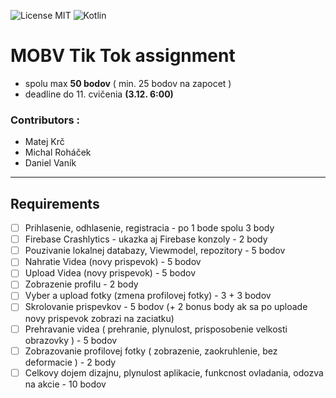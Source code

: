 ![License MIT](https://img.shields.io/badge/License-MIT-green)
![Kotlin](https://img.shields.io/badge/Kotlin-1.4.10-blue)
# MOBV Tik Tok assignment
- spolu max **50 bodov** ( min. 25 bodov na zapocet )
- deadline do 11. cvičenia **(3.12. 6:00)**

### Contributors :
- Matej Krč
- Michal Roháček
- Daniel Vaník

---

## Requirements
- [ ] Prihlasenie, odhlasenie, registracia - po 1 bode spolu 3 body
- [ ] Firebase Crashlytics - ukazka aj Firebase konzoly - 2 body
- [ ] Pouzivanie lokalnej databazy, Viewmodel, repozitory - 5 bodov
- [ ] Nahratie Videa (novy prispevok) - 5 bodov
- [ ] Upload Videa (novy prispevok) - 5 bodov
- [ ] Zobrazenie profilu - 2 body
- [ ] Vyber a upload fotky (zmena profilovej fotky) - 3 + 3 bodov
- [ ] Skrolovanie prispevkov - 5 bodov (+ 2 bonus body ak sa po uploade novy prispevok zobrazi na zaciatku)
- [ ] Prehravanie videa ( prehranie, plynulost, prisposobenie velkosti obrazovky ) - 5 bodov
- [ ] Zobrazovanie profilovej fotky ( zobrazenie, zaokruhlenie, bez deformacie ) - 2 body
- [ ] Celkovy dojem dizajnu, plynulost aplikacie, funkcnost ovladania, odozva na akcie - 10 bodov